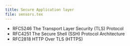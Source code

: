```yaml
---
title: Secure Application layer
file: sensors.tex
---
```

* RFC5246  The Transport Layer Security (TLS) Protocol
* RFC4251 The Secure Shell (SSH) Protocol Architecture
* RFC2818 HTTP Over TLS (HTTPS)
